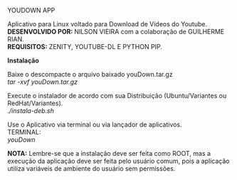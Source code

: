 YOUDOWN APP                      

Aplicativo para Linux voltado para Download de Vídeos do Youtube.<br/>
<b>DESENVOLVIDO POR: </b> NILSON VIEIRA com a colaboração de GUILHERME RIAN.<br/>
<b>REQUISITOS:</b> ZENITY, YOUTUBE-DL E PYTHON PIP.                             <br/>

<b>Instalação</b>

Baixe o descompacte o arquivo baixado youDown.tar.gz<br/>
<i>tar -xvf youDown.tar.gz</i>

Execute o instalador de acordo com sua Distribuição (Ubuntu/Variantes ou RedHat/Variantes).<br/>
<i>./instala-deb.sh</i>

Use o Aplicativo via terminal ou via lançador de aplicativos.<br/>
TERMINAL:<br/>
<i>youDown</i>

<b>NOTA:</b> Lembre-se que a instalação deve ser feita como ROOT, mas a execução da aplicação deve ser feita pelo usuário comum, pois a aplicação utiliza variáveis de ambiente do usuário sem permissões.

